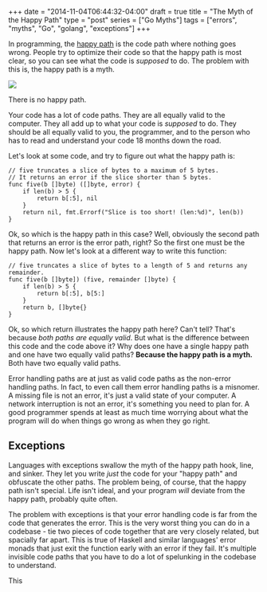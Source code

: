 +++
date = "2014-11-04T06:44:32-04:00"
draft = true
title = "The Myth of the Happy Path"
type = "post"
series = ["Go Myths"]
tags = ["errors", "myths", "Go", "golang", "exceptions"]
+++

In programming, the [happy path](http://en.wikipedia.org/wiki/Happy_path) is the
code path where nothing goes wrong.  People try to optimize their code so that
the happy path is most clear, so you can see what the code is *supposed* to do.
The problem with this is, the happy path is a myth.

<img src="/nospoon.jpg">

There is no happy path.

Your code has a lot of code paths. They are all equally valid to the computer.
They all add up to what your code is *supposed* to do. They should be all
equally valid to you, the programmer, and to the person who has to
read and understand your code 18 months down the road.

Let's look at some code, and try to figure out what the happy path is:

```
// five truncates a slice of bytes to a maximum of 5 bytes.
// It returns an error if the slice shorter than 5 bytes.
func five(b []byte) ([]byte, error) {
	if len(b) > 5 {
		return b[:5], nil
	}
	return nil, fmt.Errorf("Slice is too short! (len:%d)", len(b))
}
```
Ok, so which is the happy path in this case?  Well, obviously the second path
that returns an error is the error path, right?  So the first one must be the
happy path.  Now let's look at a different way to write this function:

```
// five truncates a slice of bytes to a length of 5 and returns any remainder.
func five(b []byte]) (five, remainder []byte) {
	if len(b) > 5 {
		return b[:5], b[5:]
	}
	return b, []byte{}
}
```

Ok, so which return illustrates the happy path here? Can't tell? That's because
*both paths are equally valid*. But what is the difference between this code and
the code above it?  Why does one have a single happy path and one have two
equally valid paths?  **Because the happy path is a myth.**  Both have two
equally valid paths.

Error handling paths are at just as valid code paths as the non-error handling
paths.  In fact, to even call them error handling paths is a misnomer.  A
missing file is not an error, it's just a valid state of your computer.  A
network interruption is not an error, it's something you need to plan for.  A
good programmer spends at least as much time worrying about what the program
will do when things go wrong as when they go right.

## Exceptions

Languages with exceptions swallow the myth of the happy path hook, line, and
sinker.  They let you write *just* the code for your "happy path" and
obfuscate the other paths. The problem being, of course, that the happy path
isn't special. Life isn't ideal, and your program *will* deviate from the happy
path, probably quite often.

The problem with exceptions is that your error handling code is far from the
code that generates the error.  This is the very worst thing you can do in a
codebase - tie two pieces of code together that are very closely related, but
spacially far apart.  This is true of Haskell and similar languages' error
monads that just exit the function early with an error if they fail. It's
multiple invisible code paths that you have to do a lot of spelunking in the
codebase to understand.

This 


